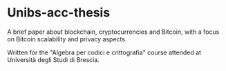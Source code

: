 # Unibs-acc-thesis

A brief paper about blockchain, cryptocurrencies and Bitcoin, with a focus on Bitcoin scalability and privacy aspects.

Written for the "Algebra per codici e crittografia" course attended at Università degli Studi di Brescia. 
